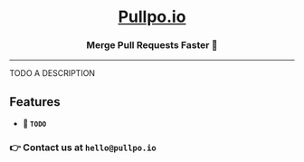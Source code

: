 <h1 align="center">
    <br>
        <a href="https://pullpo.io">Pullpo.io</a>
    <br>
</h1>
<h3 align="center">
    Merge Pull Requests Faster 🚀
</h3>

---

TODO A DESCRIPTION

## Features

- **🚀 `TODO`**

### 👉 Contact us at `hello@pullpo.io`
